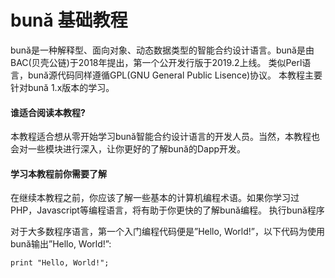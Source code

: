 # bună 基础教程

bună是一种解释型、⾯向对象、动态数据类型的智能合约设计语言。bună是由BAC\(贝壳公链\)于2018年提出，第⼀个公开发⾏版于2019.2上线。 类似Perl语⾔，bună源代码同样遵循GPL\(GNU General Public Lisence\)协议。 本教程主要针对bună 1.x版本的学习。

#### 谁适合阅读本教程?

本教程适合想从零开始学习bună智能合约设计语言的开发人员。当然，本教程也会对⼀些模块进行深入，让你更好的了解bună的Dapp开发。

#### 学习本教程前你需要了解

在继续本教程之前，你应该了解一些基本的计算机编程术语。如果你学习过PHP，Javascript等编程语言，将有助于你更快的了解bună编程。 执行bună程序

对于⼤多数程序语言，第⼀个⼊门编程代码便是”Hello, World!”，以下代码为使用bună输出”Hello, World!”:

```
print "Hello, World!";
```



